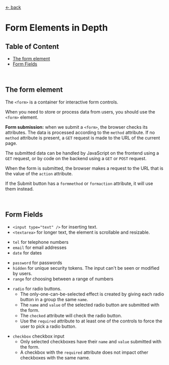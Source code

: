 [&larr; back](./README.md)

# Form Elements in Depth

## Table of Content

- [The form element](#the-form-element)
- [Form Fields](#form-fields)

<br>

## The form element

The `<form>` is a container for interactive form controls.

When you need to store or process data from users, you should use the `<form>` element.

**Form submission:** when we submit a `<form>`, the browser checks its attributes. The data is processed according to the `method` attribute. If no `method` attribute is present, a `GET` request is made to the URL of the current page.

The submitted data can be handled by JavaScript on the frontend using a `GET` request, or by code on the backend using a `GET` or `POST` request.

When the form is submitted, the browser makes a request to the URL that is the value of the `action` attribute.

If the Submit button has a `formmethod` or `formaction` attribute, it will use them instead.

<br>

## Form Fields

- `<input type="text" />` for inserting text.
- `<textarea>` for longer text, the element is scrollable and resizable.

<div></div>

- `tel` for telephone numbers
- `email` for email addresses
- `date` for dates

<div></div>

- `password` for passwords
- `hidden` for unique security tokens. The input can't be seen or modified by users.
- `range` for choosing between a range of numbers

<div></div>

- `radio` for radio buttons.
  - The only-one-can-be-selected effect is created by giving each radio button in a group the same `name`.
  - The `name` and `value` of the selected radio button are submitted with the form.
  - The `checked` attribute will check the radio button.
  - Use the `required` attribute to at least one of the controls to force the user to pick a radio button.

<div></div>

- `checkbox` checkbox input
  - Only selected checkboxes have their `name` and `value` submitted with the form.
  - A checkbox with the `required` attribute does not impact other checkboxes with the same name.

<br>
